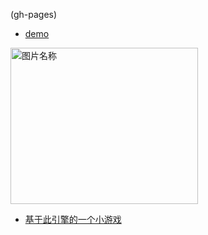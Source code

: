 (gh-pages)

* [demo](https://r1ader.github.io/3dEngine/demo.html)

<a href="https://r1ader.github.io/3dEngine/demo.html"><img src="https://github.com/r1ader/game/raw/gh-pages/img/demo.png" width = "300" height = "250" alt="图片名称" align=center /></a>

* [基于此引擎的一个小游戏](https://r1ader.github.io/game/3dchess.html)